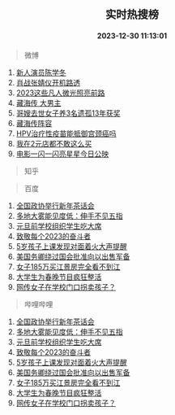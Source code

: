 <div align="center"><h2>实时热搜榜</h2><h4>2023-12-30 11:13:01</h4></div>

> 微博  

1. [新人演员陈学冬](https://s.weibo.com/weibo?q=%E6%96%B0%E4%BA%BA%E6%BC%94%E5%91%98%E9%99%88%E5%AD%A6%E5%86%AC&t=31&band_rank=1&Refer=top)<br />
2. [肖战张婧仪开机路透](https://s.weibo.com/weibo?q=%E8%82%96%E6%88%98%E5%BC%A0%E5%A9%A7%E4%BB%AA%E5%BC%80%E6%9C%BA%E8%B7%AF%E9%80%8F&t=31&band_rank=2&Refer=top)<br />
3. [2023这些凡人微光照亮前路](https://s.weibo.com/weibo?q=%232023%E8%BF%99%E4%BA%9B%E5%87%A1%E4%BA%BA%E5%BE%AE%E5%85%89%E7%85%A7%E4%BA%AE%E5%89%8D%E8%B7%AF%23&t=31&band_rank=3&Refer=top)<br />
4. [藏海传 大男主](https://s.weibo.com/weibo?q=%E8%97%8F%E6%B5%B7%E4%BC%A0%20%E5%A4%A7%E7%94%B7%E4%B8%BB&t=31&band_rank=4&Refer=top)<br />
5. [哥嫂去世女子养3名遗孤13年获奖](https://s.weibo.com/weibo?q=%23%E5%93%A5%E5%AB%82%E5%8E%BB%E4%B8%96%E5%A5%B3%E5%AD%90%E5%85%BB3%E5%90%8D%E9%81%97%E5%AD%A413%E5%B9%B4%E8%8E%B7%E5%A5%96%23&t=31&band_rank=5&Refer=top)<br />
6. [藏海传阵容](https://s.weibo.com/weibo?q=%23%E8%97%8F%E6%B5%B7%E4%BC%A0%E9%98%B5%E5%AE%B9%23&t=31&band_rank=6&Refer=top)<br />
7. [HPV治疗性疫苗能抵御宫颈癌吗](https://s.weibo.com/weibo?q=%23HPV%E6%B2%BB%E7%96%97%E6%80%A7%E7%96%AB%E8%8B%97%E8%83%BD%E6%8A%B5%E5%BE%A1%E5%AE%AB%E9%A2%88%E7%99%8C%E5%90%97%23&t=31&band_rank=7&Refer=top)<br />
8. [我在2元店都不敢这么买](https://s.weibo.com/weibo?q=%23%E6%88%91%E5%9C%A82%E5%85%83%E5%BA%97%E9%83%BD%E4%B8%8D%E6%95%A2%E8%BF%99%E4%B9%88%E4%B9%B0%23&t=31&band_rank=8&Refer=top)<br />
9. [电影一闪一闪亮星星今日公映](https://s.weibo.com/weibo?q=%23%E7%94%B5%E5%BD%B1%E4%B8%80%E9%97%AA%E4%B8%80%E9%97%AA%E4%BA%AE%E6%98%9F%E6%98%9F%E4%BB%8A%E6%97%A5%E5%85%AC%E6%98%A0%23&t=31&band_rank=9&Refer=top)<br />

> 知乎  


> 百度  

1. [全国政协举行新年茶话会](https://www.baidu.com/s?wd=%E5%85%A8%E5%9B%BD%E6%94%BF%E5%8D%8F%E4%B8%BE%E8%A1%8C%E6%96%B0%E5%B9%B4%E8%8C%B6%E8%AF%9D%E4%BC%9A&sa=fyb_news&rsv_dl=fyb_news)<br />
2. [多地大雾能见度低：伸手不见五指](https://www.baidu.com/s?wd=%E5%A4%9A%E5%9C%B0%E5%A4%A7%E9%9B%BE%E8%83%BD%E8%A7%81%E5%BA%A6%E4%BD%8E%EF%BC%9A%E4%BC%B8%E6%89%8B%E4%B8%8D%E8%A7%81%E4%BA%94%E6%8C%87&sa=fyb_news&rsv_dl=fyb_news)<br />
3. [元旦前学校组织学生吃大席](https://www.baidu.com/s?wd=%E5%85%83%E6%97%A6%E5%89%8D%E5%AD%A6%E6%A0%A1%E7%BB%84%E7%BB%87%E5%AD%A6%E7%94%9F%E5%90%83%E5%A4%A7%E5%B8%AD&sa=fyb_news&rsv_dl=fyb_news)<br />
4. [致敬每个2023的奋斗者](https://www.baidu.com/s?wd=%E8%87%B4%E6%95%AC%E6%AF%8F%E4%B8%AA2023%E7%9A%84%E5%A5%8B%E6%96%97%E8%80%85&sa=fyb_news&rsv_dl=fyb_news)<br />
5. [5岁孩子上课发现对面着火大声提醒](https://www.baidu.com/s?wd=5%E5%B2%81%E5%AD%A9%E5%AD%90%E4%B8%8A%E8%AF%BE%E5%8F%91%E7%8E%B0%E5%AF%B9%E9%9D%A2%E7%9D%80%E7%81%AB%E5%A4%A7%E5%A3%B0%E6%8F%90%E9%86%92&sa=fyb_news&rsv_dl=fyb_news)<br />
6. [美国务卿绕过国会批准向以出售军备](https://www.baidu.com/s?wd=%E7%BE%8E%E5%9B%BD%E5%8A%A1%E5%8D%BF%E7%BB%95%E8%BF%87%E5%9B%BD%E4%BC%9A%E6%89%B9%E5%87%86%E5%90%91%E4%BB%A5%E5%87%BA%E5%94%AE%E5%86%9B%E5%A4%87&sa=fyb_news&rsv_dl=fyb_news)<br />
7. [女子185万买江景房完全看不到江](https://www.baidu.com/s?wd=%E5%A5%B3%E5%AD%90185%E4%B8%87%E4%B9%B0%E6%B1%9F%E6%99%AF%E6%88%BF%E5%AE%8C%E5%85%A8%E7%9C%8B%E4%B8%8D%E5%88%B0%E6%B1%9F&sa=fyb_news&rsv_dl=fyb_news)<br />
8. [大学生为春晚节目疯狂整活](https://www.baidu.com/s?wd=%E5%A4%A7%E5%AD%A6%E7%94%9F%E4%B8%BA%E6%98%A5%E6%99%9A%E8%8A%82%E7%9B%AE%E7%96%AF%E7%8B%82%E6%95%B4%E6%B4%BB&sa=fyb_news&rsv_dl=fyb_news)<br />
9. [网传女子在学校门口拐卖孩子？](https://www.baidu.com/s?wd=%E7%BD%91%E4%BC%A0%E5%A5%B3%E5%AD%90%E5%9C%A8%E5%AD%A6%E6%A0%A1%E9%97%A8%E5%8F%A3%E6%8B%90%E5%8D%96%E5%AD%A9%E5%AD%90%EF%BC%9F&sa=fyb_news&rsv_dl=fyb_news)<br />

> 哔哩哔哩  

1. [全国政协举行新年茶话会](https://www.baidu.com/s?wd=%E5%85%A8%E5%9B%BD%E6%94%BF%E5%8D%8F%E4%B8%BE%E8%A1%8C%E6%96%B0%E5%B9%B4%E8%8C%B6%E8%AF%9D%E4%BC%9A&sa=fyb_news&rsv_dl=fyb_news)<br />
2. [多地大雾能见度低：伸手不见五指](https://www.baidu.com/s?wd=%E5%A4%9A%E5%9C%B0%E5%A4%A7%E9%9B%BE%E8%83%BD%E8%A7%81%E5%BA%A6%E4%BD%8E%EF%BC%9A%E4%BC%B8%E6%89%8B%E4%B8%8D%E8%A7%81%E4%BA%94%E6%8C%87&sa=fyb_news&rsv_dl=fyb_news)<br />
3. [元旦前学校组织学生吃大席](https://www.baidu.com/s?wd=%E5%85%83%E6%97%A6%E5%89%8D%E5%AD%A6%E6%A0%A1%E7%BB%84%E7%BB%87%E5%AD%A6%E7%94%9F%E5%90%83%E5%A4%A7%E5%B8%AD&sa=fyb_news&rsv_dl=fyb_news)<br />
4. [致敬每个2023的奋斗者](https://www.baidu.com/s?wd=%E8%87%B4%E6%95%AC%E6%AF%8F%E4%B8%AA2023%E7%9A%84%E5%A5%8B%E6%96%97%E8%80%85&sa=fyb_news&rsv_dl=fyb_news)<br />
5. [5岁孩子上课发现对面着火大声提醒](https://www.baidu.com/s?wd=5%E5%B2%81%E5%AD%A9%E5%AD%90%E4%B8%8A%E8%AF%BE%E5%8F%91%E7%8E%B0%E5%AF%B9%E9%9D%A2%E7%9D%80%E7%81%AB%E5%A4%A7%E5%A3%B0%E6%8F%90%E9%86%92&sa=fyb_news&rsv_dl=fyb_news)<br />
6. [美国务卿绕过国会批准向以出售军备](https://www.baidu.com/s?wd=%E7%BE%8E%E5%9B%BD%E5%8A%A1%E5%8D%BF%E7%BB%95%E8%BF%87%E5%9B%BD%E4%BC%9A%E6%89%B9%E5%87%86%E5%90%91%E4%BB%A5%E5%87%BA%E5%94%AE%E5%86%9B%E5%A4%87&sa=fyb_news&rsv_dl=fyb_news)<br />
7. [女子185万买江景房完全看不到江](https://www.baidu.com/s?wd=%E5%A5%B3%E5%AD%90185%E4%B8%87%E4%B9%B0%E6%B1%9F%E6%99%AF%E6%88%BF%E5%AE%8C%E5%85%A8%E7%9C%8B%E4%B8%8D%E5%88%B0%E6%B1%9F&sa=fyb_news&rsv_dl=fyb_news)<br />
8. [大学生为春晚节目疯狂整活](https://www.baidu.com/s?wd=%E5%A4%A7%E5%AD%A6%E7%94%9F%E4%B8%BA%E6%98%A5%E6%99%9A%E8%8A%82%E7%9B%AE%E7%96%AF%E7%8B%82%E6%95%B4%E6%B4%BB&sa=fyb_news&rsv_dl=fyb_news)<br />
9. [网传女子在学校门口拐卖孩子？](https://www.baidu.com/s?wd=%E7%BD%91%E4%BC%A0%E5%A5%B3%E5%AD%90%E5%9C%A8%E5%AD%A6%E6%A0%A1%E9%97%A8%E5%8F%A3%E6%8B%90%E5%8D%96%E5%AD%A9%E5%AD%90%EF%BC%9F&sa=fyb_news&rsv_dl=fyb_news)<br />
